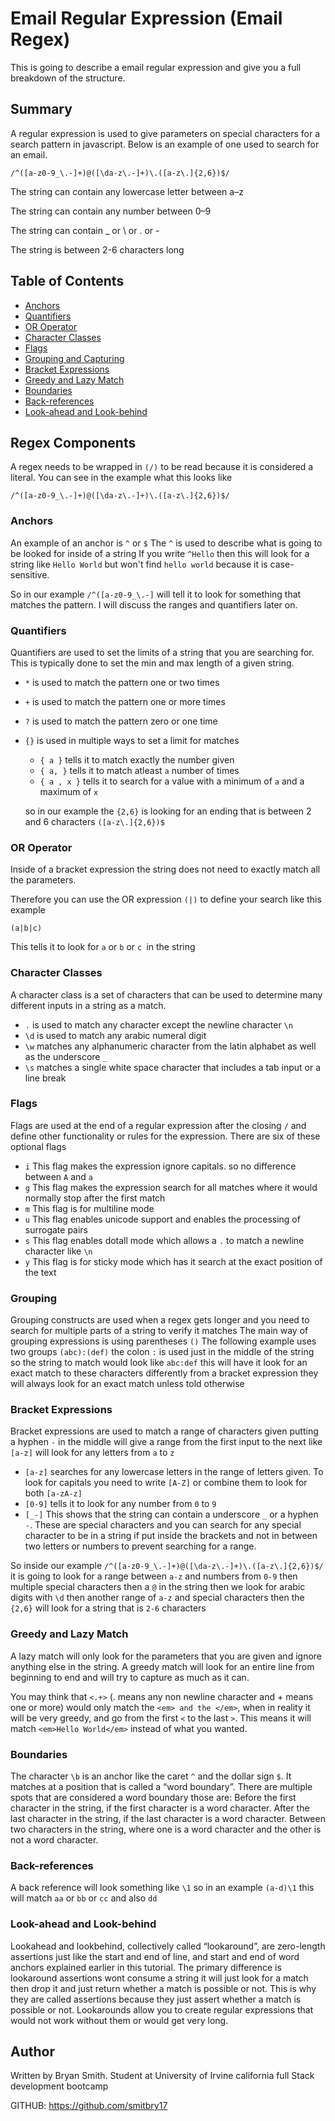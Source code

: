 # Email Regular Expression (Email Regex)

This is going to describe a email regular expression and give you a full breakdown of the structure.

## Summary

A regular expression is used to give parameters on special characters for a search pattern in javascript.
Below is an example of one used to search for an email.

`/^([a-z0-9_\.-]+)@([\da-z\.-]+)\.([a-z\.]{2,6})$/`

The string can contain any lowercase letter between a–z

The string can contain any number between 0–9

The string can contain \_ or \ or . or -

The string is between 2-6 characters long

## Table of Contents

- [Anchors](#anchors)
- [Quantifiers](#quantifiers)
- [OR Operator](#or-operator)
- [Character Classes](#character-classes)
- [Flags](#flags)
- [Grouping and Capturing](#grouping-and-capturing)
- [Bracket Expressions](#bracket-expressions)
- [Greedy and Lazy Match](#greedy-and-lazy-match)
- [Boundaries](#boundaries)
- [Back-references](#back-references)
- [Look-ahead and Look-behind](#look-ahead-and-look-behind)

## Regex Components

A regex needs to be wrapped in `(/)` to be read because it is considered a literal. You can see in the example what this looks like

`/^([a-z0-9_\.-]+)@([\da-z\.-]+)\.([a-z\.]{2,6})$/`

### Anchors

An example of an anchor is `^` or `$`
The `^` is used to describe what is going to be looked for inside of a string
If you write `^Hello` then this will look for a string like `Hello World` but won't find `hello world` because it is case-sensitive.

So in our example `/^([a-z0-9_\.-]` will tell it to look for something that matches the pattern. I will discuss the ranges and quantifiers later on.

### Quantifiers

Quantifiers are used to set the limits of a string that you are searching for. This is typically done to set the min and max length of a given string.

- `*` is used to match the pattern one or two times
- `+` is used to match the pattern one or more times
- `?` is used to match the pattern zero or one time
- `{}` is used in multiple ways to set a limit for matches

  - `{ a }` tells it to match exactly the number given
  - `{ a, }` tells it to match atleast `a` number of times
  - `{ a , x }` tells it to search for a value with a minimum of `a` and a maximum of `x`

  so in our example the `{2,6}` is looking for an ending that is between 2 and 6 characters
  `([a-z\.]{2,6})$`

### OR Operator

Inside of a bracket expression the string does not need to exactly match all the parameters.

Therefore you can use the OR expression `(|)` to define your search like this example

`(a|b|c)`

This tells it to look for `a` or `b` or `c `in the string

### Character Classes

A character class is a set of characters that can be used to determine many different inputs in a string as a match.

- `.` is used to match any character except the newline character `\n`
- `\d` is used to match any arabic numeral digit
- `\w` matches any alphanumeric character from the latin alphabet as well as the underscore `_`
- `\s` matches a single white space character that includes a tab input or a line break

### Flags

Flags are used at the end of a regular expression after the closing `/` and define other functionality or rules for the expression.
There are six of these optional flags

- `i` This flag makes the expression ignore capitals. so no difference between `A` and `a`
- `g` This flag makes the expression search for all matches where it would normally stop after the first match
- `m` This flag is for multiline mode
- `u` This flag enables unicode support and enables the processing of surrogate pairs
- `s` This flag enables dotall mode which allows a `.` to match a newline character like `\n`
- `y` This flag is for sticky mode which has it search at the exact position of the text

### Grouping

Grouping constructs are used when a regex gets longer and you need to search for multiple parts of a string to verify it matches
The main way of grouping expressions is using parentheses `()`
The following example uses two groups `(abc):(def)` the colon `:` is used just in the middle of the string so the string to match would look like `abc:def`
this will have it look for an exact match to these characters differently from a bracket expression they will always look for
an exact match unless told otherwise

### Bracket Expressions

Bracket expressions are used to match a range of characters given
putting a hyphen `-` in the middle will give a range from the first input to the next like `[a-z]` will look for any letters from `a` to `z`

- `[a-z]` searches for any lowercase letters in the range of letters given. To look for capitals you need to write `[A-Z]` or combine them to look for both `[a-zA-z]`
- `[0-9]` tells it to look for any number from `0` to `9`
- `[_-]` This shows that the string can contain a underscore `_` or a hyphen `-`. These are special characters and you can search for any special character to be in a string if put inside the brackets and not in between two letters or numbers to prevent searching for a range.

So inside our example `/^([a-z0-9_\.-]+)@([\da-z\.-]+)\.([a-z\.]{2,6})$/` it is going to look for a range between `a-z` and numbers from `0-9` then multiple special characters then a `@` in the string then we look for arabic digits with `\d` then another range of `a-z` and special characters then the `{2,6}` will look for a string that is `2-6` characters

### Greedy and Lazy Match

A lazy match will only look for the parameters that you are given and ignore anything else in the string.
A greedy match will look for an entire line from beginning to end and will try to capture as much as it can.

You may think that `<.+>` (. means any non newline character and + means one or more) would only match the `<em> and the </em>`, when in reality it will be very greedy, and go from the first `<` to the last `>`. This means it will match `<em>Hello World</em>` instead of what you wanted.

### Boundaries

The character `\b` is an anchor like the caret `^` and the dollar sign `$`. It matches at a position that is called a “word boundary”.
There are multiple spots that are considered a word boundary those are:
Before the first character in the string, if the first character is a word character.
After the last character in the string, if the last character is a word character.
Between two characters in the string, where one is a word character and the other is not a word character.

### Back-references

A back reference will look something like `\1` so in an example `(a-d)\1` this will match `aa` or `bb` or `cc` and also `dd`

### Look-ahead and Look-behind

Lookahead and lookbehind, collectively called “lookaround”, are zero-length assertions just like the start and end of line, and start and end of word anchors explained earlier in this tutorial. The primary difference is lookaround assertions wont consume a string it will just look for a match then drop it and just return whether a match is possible or not. This is why they are called assertions because they just assert whether a match is possible or not. Lookarounds allow you to create regular expressions that would not work without them or would get very long.

## Author

Written by Bryan Smith. Student at University of Irvine california full Stack development bootcamp

GITHUB: https://github.com/smitbry17

